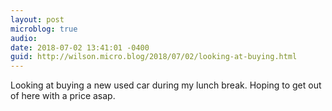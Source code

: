 ```yaml
---
layout: post
microblog: true
audio: 
date: 2018-07-02 13:41:01 -0400
guid: http://wilson.micro.blog/2018/07/02/looking-at-buying.html
---
```

Looking at buying a new used car during my lunch break. Hoping to get out of here with a price asap. 
